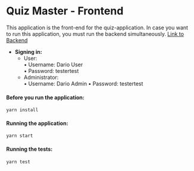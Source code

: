 # Quiz Master - Frontend

This application is the front-end for the quiz-application. In case you want to run this application, you must run the backend simultaneously. [Link to Backend](https://github.com/Darjow/QuizApp-Backend-Node)


* **Signing in:**
  * User:  
      • Username: Dario User <br>
      • Password: testertest
  * Administrator:  
      • Username: Dario Admin
      • Password: testertest



####  Before you run the application:
```yarn install```

####  Running the application: 
```yarn start```

#### Running the tests:
```yarn test```


